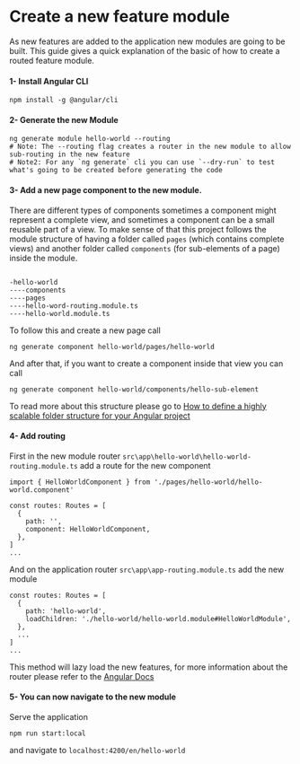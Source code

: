 # Create a new feature module

As new features are added to the application new modules are going to be built. This guide gives a quick explanation of the basic of how to create a routed feature module.

#### 1- Install Angular CLI

```
npm install -g @angular/cli
```

#### 2- Generate the new Module

```
ng generate module hello-world --routing
# Note: The --routing flag creates a router in the new module to allow sub-routing in the new feature
# Note2: For any `ng generate` cli you can use `--dry-run` to test what's going to be created before generating the code
```

#### 3- Add a new page component to the new module.

There are different types of components sometimes a component might represent a complete view, and sometimes a component can be a small reusable part of a view.
To make sense of that this project follows the module structure of having a folder called `pages` (which contains complete views) and another folder called `components` (for sub-elements of a page) inside the module.

```

-hello-world
----components
----pages
----hello-word-routing.module.ts
----hello-world.module.ts

```

To follow this and create a new page call

```
ng generate component hello-world/pages/hello-world
```

And after that, if you want to create a component inside that view you can call

```
ng generate component hello-world/components/hello-sub-element
```

To read more about this structure please go to [How to define a highly scalable folder structure for your Angular project](https://itnext.io/choosing-a-highly-scalable-folder-structure-in-angular-d987de65ec7)

#### 4- Add routing

First in the new module router `src\app\hello-world\hello-world-routing.module.ts` add a route for the new component

```
import { HelloWorldComponent } from './pages/hello-world/hello-world.component'

const routes: Routes = [
  {
    path: '',
    component: HelloWorldComponent,
  },
]
...

```

And on the application router `src\app\app-routing.module.ts` add the new module

```
const routes: Routes = [
  {
    path: 'hello-world',
    loadChildren: './hello-world/hello-world.module#HelloWorldModule',
  },
  ...
]
...

```

This method will lazy load the new features, for more information about the router please refer to the [Angular Docs](https://angular.io/guide/router)

#### 5- You can now navigate to the new module

Serve the application

```
npm run start:local
```

and navigate to `localhost:4200/en/hello-world`
